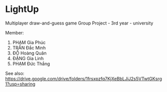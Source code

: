 # LightUp
Multiplayer draw-and-guess game
Group Project - 3rd year - university

Member:
  1. PHẠM Gia Phúc
  2. TRẦN Đắc Minh
  3. ĐỖ Hoàng Quân
  4. ĐẶNG Gia Linh
  5. PHẠM Đức Thắng

See also: https://drive.google.com/drive/folders/1frsxpzfq7KjXeBbLJiJ2s5VTwtGKsrg1?usp=sharing
